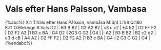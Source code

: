 # Vals efter Hans Palsson, Vambasa

{%abc%}
X:1
T:Vals efter Hans Pålsson, Vambåsa
M:3/4
L:1/8
Q:180  
K:G
O:Blekinge
R:Vals
D2 |: B3 B B2 | G2 A2 B2 | c3 c c2 | E4 E2 | D2 FF F2 | D2 F2 A2 |1 B3 c BA | G4 D2 :|2G3 G G2 | G4 | 
|: A2 | B3 B B2 | B2 c2 d2 | e3 d cB | A4 A2 | D2 FF F2 | D2 F2 A2 |1 B3 c BA | G4 :|2 G3 G G2 | G4 |
{%endabc%}

